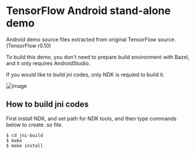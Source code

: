# TensorFlow Android stand-alone demo

Android demo source files extracted from original TensorFlow source. (TensorFlow r0.10)

To build this demo, you don't need to prepare build environment with Bazel, and it only requires AndroidStudio.

If you would like to build jni codes, only NDK is requied to build it.

![image](http://narr.jp/private/miyoshi/tensorflow/tensorflow_screen1.png)

## How to build jni codes
First install NDK, and set path for NDK tools, and then type commands below to create .so file.

    $ cd jni-build
    $ make
    $ make install

